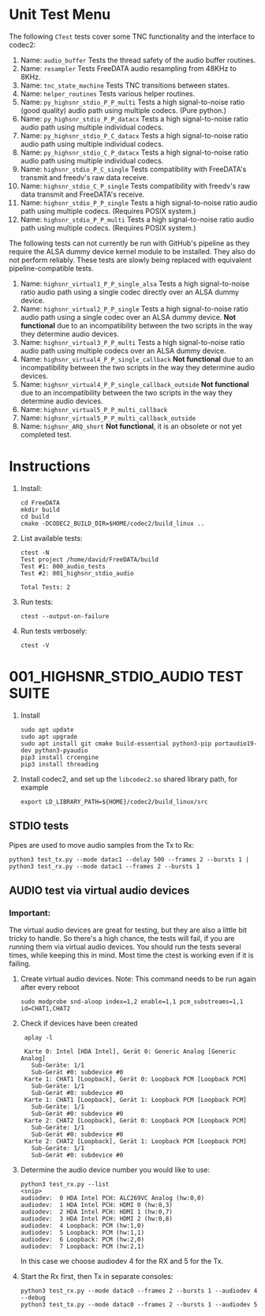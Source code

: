 
# Unit Test Menu

The following `CTest` tests cover some TNC functionality and the interface to codec2:
1. Name: `audio_buffer`
   Tests the thread safety of the audio buffer routines.
1. Name: `resampler`
   Tests FreeDATA audio resampling from 48KHz to 8KHz.
1. Name: `tnc_state_machine`
   Tests TNC transitions between states.
1. Name: `helper_routines`
   Tests various helper routines.
1. Name: `py_highsnr_stdio_P_P_multi`
   Tests a high signal-to-noise ratio (good quality) audio path using multiple codecs. (Pure python.)
1. Name: `py_highsnr_stdio_P_P_datacx`
   Tests a high signal-to-noise ratio audio path using multiple individual codecs.
1. Name: `py_highsnr_stdio_P_C_datacx`
   Tests a high signal-to-noise ratio audio path using multiple individual codecs.
1. Name: `py_highsnr_stdio_C_P_datacx`
   Tests a high signal-to-noise ratio audio path using multiple individual codecs.
1. Name: `highsnr_stdio_P_C_single`
   Tests compatibility with FreeDATA's transmit and freedv's raw data receive.
1. Name: `highsnr_stdio_C_P_single`
   Tests compatibility with freedv's raw data transmit and FreeDATA's receive.
1. Name: `highsnr_stdio_P_P_single`
   Tests a high signal-to-noise ratio audio path using multiple codecs. (Requires POSIX system.)
1. Name: `highsnr_stdio_P_P_multi`
   Tests a high signal-to-noise ratio audio path using multiple codecs. (Requires POSIX system.)

The following tests can not currently be run with GitHub's pipeline as they require the ALSA dummy device
kernel module to be installed. They also do not perform reliably. These tests are slowly being
replaced with equivalent pipeline-compatible tests.
1. Name: `highsnr_virtual1_P_P_single_alsa`
   Tests a high signal-to-noise ratio audio path using a single codec directly over an ALSA dummy device.
1. Name: `highsnr_virtual2_P_P_single`
   Tests a high signal-to-noise ratio audio path using a single codec over an ALSA dummy device.
   **Not functional** due to an incompatibility between the two scripts in the way they determine audio devices.
1. Name: `highsnr_virtual3_P_P_multi`
   Tests a high signal-to-noise ratio audio path using multiple codecs over an ALSA dummy device.
1. Name: `highsnr_virtual4_P_P_single_callback`
   **Not functional** due to an incompatibility between the two scripts in the way they determine audio devices.
1. Name: `highsnr_virtual4_P_P_single_callback_outside`
   **Not functional** due to an incompatibility between the two scripts in the way they determine audio devices.
1. Name: `highsnr_virtual5_P_P_multi_callback`
1. Name: `highsnr_virtual5_P_P_multi_callback_outside`
1. Name: `highsnr_ARQ_short`
   **Not functional**, it is an obsolete or not yet completed test.


# Instructions

1. Install:
   ```
   cd FreeDATA
   mkdir build
   cd build
   cmake -DCODEC2_BUILD_DIR=$HOME/codec2/build_linux ..
   ```
2. List available tests:
   ```
   ctest -N
   Test project /home/david/FreeDATA/build
   Test #1: 000_audio_tests
   Test #2: 001_highsnr_stdio_audio

   Total Tests: 2
   ```
3. Run tests:
   ```
   ctest --output-on-failure
   ```
4. Run tests verbosely:
   ```
   ctest -V
   ```




# 001_HIGHSNR_STDIO_AUDIO TEST SUITE

1. Install
   ```
   sudo apt update
   sudo apt upgrade
   sudo apt install git cmake build-essential python3-pip portaudio19-dev python3-pyaudio
   pip3 install crcengine
   pip3 install threading
   ```
1. Install codec2, and set up the `libcodec2.so` shared library path, for example
   ```
   export LD_LIBRARY_PATH=${HOME}/codec2/build_linux/src
   ```

## STDIO tests

Pipes are used to move audio samples from the Tx to Rx:

```
python3 test_tx.py --mode datac1 --delay 500 --frames 2 --bursts 1 | python3 test_rx.py --mode datac1 --frames 2 --bursts 1
```

## AUDIO test via virtual audio devices
### Important:
The virtual audio devices are great for testing, but they are also a little bit tricky to handle. So there's a high chance, the tests will fail, if you are running them via virtual audio devices. You should run the tests several times, while keeping this in mind. Most time the ctest is working even if it is failing.

1. Create virtual audio devices. Note: This command needs to be run again after every reboot
   ```
   sudo modprobe snd-aloop index=1,2 enable=1,1 pcm_substreams=1,1 id=CHAT1,CHAT2
   ```

1. Check if devices have been created
   ```
    aplay -l

    Karte 0: Intel [HDA Intel], Gerät 0: Generic Analog [Generic Analog]
      Sub-Geräte: 1/1
      Sub-Gerät #0: subdevice #0
    Karte 1: CHAT1 [Loopback], Gerät 0: Loopback PCM [Loopback PCM]
      Sub-Geräte: 1/1
      Sub-Gerät #0: subdevice #0
    Karte 1: CHAT1 [Loopback], Gerät 1: Loopback PCM [Loopback PCM]
      Sub-Geräte: 1/1
      Sub-Gerät #0: subdevice #0
    Karte 2: CHAT2 [Loopback], Gerät 0: Loopback PCM [Loopback PCM]
      Sub-Geräte: 1/1
      Sub-Gerät #0: subdevice #0
    Karte 2: CHAT2 [Loopback], Gerät 1: Loopback PCM [Loopback PCM]
      Sub-Geräte: 1/1
      Sub-Gerät #0: subdevice #0
   ```

1. Determine the audio device number you would like to use:
   ```
   python3 test_rx.py --list
   <snip>
   audiodev:  0 HDA Intel PCH: ALC269VC Analog (hw:0,0)
   audiodev:  1 HDA Intel PCH: HDMI 0 (hw:0,3)
   audiodev:  2 HDA Intel PCH: HDMI 1 (hw:0,7)
   audiodev:  3 HDA Intel PCH: HDMI 2 (hw:0,8)
   audiodev:  4 Loopback: PCM (hw:1,0)
   audiodev:  5 Loopback: PCM (hw:1,1)
   audiodev:  6 Loopback: PCM (hw:2,0)
   audiodev:  7 Loopback: PCM (hw:2,1)
   ```
   In this case we choose audiodev 4 for the RX and 5 for the Tx.

1. Start the Rx first, then Tx in separate consoles:
   ```
   python3 test_rx.py --mode datac0 --frames 2 --bursts 1 --audiodev 4 --debug
   python3 test_tx.py --mode datac0 --frames 2 --bursts 1 --audiodev 5
